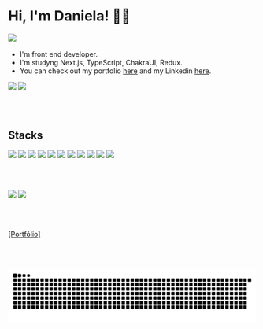 # Hi, I'm Daniela! 🖖🏼
<img src="https://hits.seeyoufarm.com/api/count/incr/badge.svg?url=https%3A%2F%2Fgithub.com%2Falvesxdani&count_bg=%2379C83D&title_bg=%23555555&icon=&icon_color=%23E7E7E7&title=hits&edge_flat=false"/>

 - I'm front end developer.
 - I'm studyng Next.js, TypeScript, ChakraUI, Redux.
 - You can check out my portfolio [here](https://daniela-moreira.vercel.app) and my Linkedin [here](https://linkedin.com/in/daniela-alvesm).

<div>
<img src="https://github-readme-stats.vercel.app/api?username=alvesxdani&hide=contribs&theme=radical" style="width: calc(100% - 50%);">
<img src="https://github-readme-stats.vercel.app/api/top-langs/?username=alvesxdani&theme=radical&layout=compact" style="width: calc(100% - 50%);">
</div>

<br><br>

## Stacks
<div>
<img src="https://cdn.jsdelivr.net/gh/devicons/devicon/icons/html5/html5-original-wordmark.svg" width="40"/>
<img src="https://cdn.jsdelivr.net/gh/devicons/devicon/icons/css3/css3-plain-wordmark.svg" width="40"/>
<img src="https://cdn.jsdelivr.net/gh/devicons/devicon/icons/javascript/javascript-plain.svg" width="40"/>
 <img src="https://cdn.jsdelivr.net/gh/devicons/devicon/icons/react/react-original.svg" width="40"/>
 <img src="https://cdn.jsdelivr.net/gh/devicons/devicon/icons/sass/sass-original.svg" width="40"/>
<img src="https://cdn.jsdelivr.net/gh/devicons/devicon/icons/typescript/typescript-original.svg" width="40"/>
<img src="https://cdn.jsdelivr.net/gh/devicons/devicon/icons/bootstrap/bootstrap-plain.svg" width="40"/>
<img src="https://cdn.jsdelivr.net/gh/devicons/devicon/icons/tailwindcss/tailwindcss-plain.svg" width="40" />
<img src="https://cdn.jsdelivr.net/gh/devicons/devicon/icons/django/django-plain.svg" width="40"/>
<img src="https://cdn.jsdelivr.net/gh/devicons/devicon/icons/git/git-original.svg" width="40"/>
<img src="https://cdn.jsdelivr.net/gh/devicons/devicon/icons/npm/npm-original-wordmark.svg" width="40"/>
</div>

<br><br>

<div>
  <a href = "mailto:daniela.alvesm@outlook.com.br"><img src="https://img.shields.io/badge/-Email-%23333?style=for-the-badge&logo=gmail&logoColor=white" target="_blank"></a>
  <a href="https://www.linkedin.com/in/daniela-alvesm" target="_blank"><img src="https://img.shields.io/badge/-LinkedIn-%230077B5?style=for-the-badge&logo=linkedin&logoColor=white" target="_blank"></a> 
</div>

<br><br>

<div>
<a href="https://daniela-moreira.vercel.app/">[Portfólio]</a>
</div>

<br><br>

![Snake animation](https://github.com/alvesxdani/alvesxdani/blob/output/github-contribution-grid-snake.svg)
